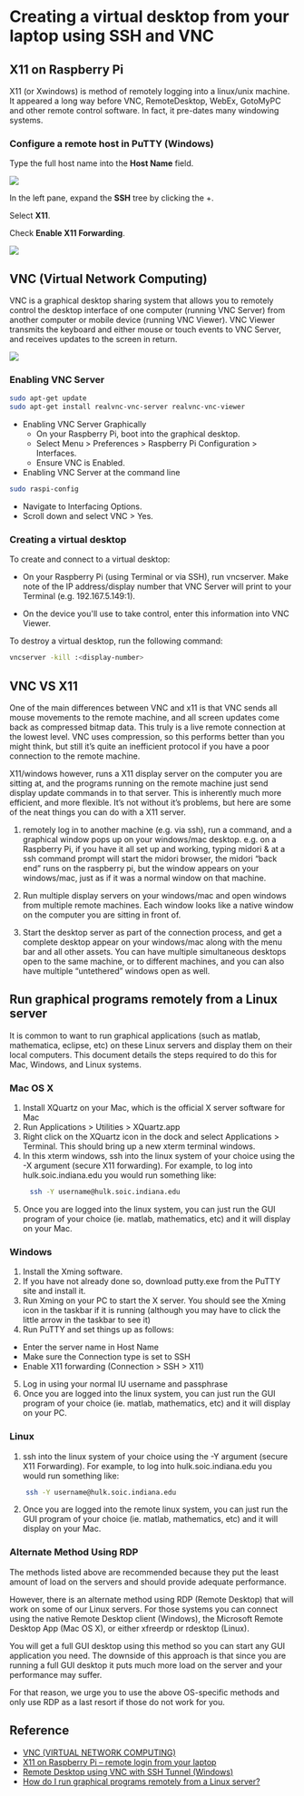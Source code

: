 
# Creating a virtual desktop from your laptop using SSH and VNC

## X11 on Raspberry Pi

X11 (or Xwindows) is method of remotely logging into a linux/unix machine. It appeared a long way before VNC, RemoteDesktop, WebEx, GotoMyPC and other remote control software. In fact, it pre-dates many windowing systems.

### Configure a remote host in PuTTY (Windows)

Type the full host name into the **Host Name** field.

![](../images/putty-01.gif)

In the left pane, expand the **SSH** tree by clicking the +.

Select **X11**.

Check **Enable X11 Forwarding**.

![](../images/putty-02.gif)

## VNC (Virtual Network Computing)

VNC is a graphical desktop sharing system that allows you to remotely control the desktop interface of one computer (running VNC Server) from another computer or mobile device (running VNC Viewer). VNC Viewer transmits the keyboard and either mouse or touch events to VNC Server, and receives updates to the screen in return.

![](../images/raspberry-pi-virtual.png)

### Enabling VNC Server
```sh
sudo apt-get update
sudo apt-get install realvnc-vnc-server realvnc-vnc-viewer
```

- Enabling VNC Server Graphically
  - On your Raspberry Pi, boot into the graphical desktop.
  - Select Menu > Preferences > Raspberry Pi Configuration > Interfaces.
  - Ensure VNC is Enabled.
- Enabling VNC Server at the command line
```sh
sudo raspi-config
```
  - Navigate to Interfacing Options.
  - Scroll down and select VNC > Yes.

### Creating a virtual desktop

To create and connect to a virtual desktop:

- On your Raspberry Pi (using Terminal or via SSH), run vncserver. Make note of the IP address/display number that VNC Server will print to your Terminal (e.g. 192.167.5.149:1).

- On the device you'll use to take control, enter this information into VNC Viewer.

To destroy a virtual desktop, run the following command:
```sh
vncserver -kill :<display-number>
```

## VNC VS X11

One of the main differences between VNC and x11 is that VNC sends all mouse movements to the remote machine, and all screen updates come back as compressed bitmap data. This truly is a live remote connection at the lowest level. VNC uses compression, so this performs better than you might think, but still it’s quite an inefficient protocol if you have a poor connection to the remote machine.

X11/windows however, runs a X11 display server on the computer you are sitting at, and the programs running on the remote machine just send display update commands in to that server. This is inherently much more efficient, and more flexible. It’s not without it’s problems, but here are some of the neat things you can do with a X11 server.

1. remotely log in to another machine (e.g. via ssh), run a command, and a graphical window pops up on your windows/mac desktop. e.g. on a Raspberry Pi, if you have it all set up and working, typing midori & at a ssh command prompt will start the midori browser, the midori “back end” runs on the raspberry pi, but the window appears on your windows/mac, just as if it was a normal window on that machine.

2. Run multiple display servers on your windows/mac and open windows from multiple remote machines. Each window looks like a native window on the computer you are sitting in front of.

3. Start the desktop server as part of the connection process, and get a complete desktop appear on your windows/mac along with the menu bar and all other assets. You can have multiple simultaneous desktops open to the same machine, or to different machines, and you can also have multiple “untethered” windows open as well.

## Run graphical programs remotely from a Linux server

It is common to want to run graphical applications (such as matlab, mathematica, eclipse, etc) on these Linux servers and display them on their local computers.  This document details the steps required to do this for Mac, Windows, and Linux systems.

### Mac OS X

1. Install XQuartz on your Mac, which is the official X server software for Mac
2. Run Applications > Utilities > XQuartz.app
3. Right click on the XQuartz icon in the dock and select Applications > Terminal.  This should bring up a new xterm terminal windows.
4. In this xterm windows, ssh into the linux system of your choice using the -X argument (secure X11 forwarding).  For example, to log into hulk.soic.indiana.edu you would run something like:
```sh
     ssh -Y username@hulk.soic.indiana.edu
```

5. Once you are logged into the linux system, you can just run the GUI program of your choice (ie. matlab, mathematics, etc) and it will display on your Mac.

### Windows
1. Install the Xming software.
2. If you have not already done so, download putty.exe from the PuTTY site and install it.
3. Run Xming on your PC to start the X server.  You should see the Xming icon in the taskbar if it is running (although you may have to click the little arrow in the taskbar to see it)
4. Run PuTTY and set things up as follows:

- Enter the server name in Host Name
- Make sure the Connection type is set to SSH
- Enable X11 forwarding (Connection > SSH > X11)

5. Log in using your normal IU username and passphrase
6. Once you are logged into the linux system, you can just run the GUI program of your choice (ie. matlab, mathematics, etc) and it will display on your PC.

### Linux

1. ssh into the linux system of your choice using the -Y argument (secure X11 Forwarding).  For example, to log into hulk.soic.indiana.edu you would run something like: 
```sh
    ssh -Y username@hulk.soic.indiana.edu
```

2. Once you are logged into the remote linux system, you can just run the GUI program of your choice (ie. matlab, mathematics, etc) and it will display on your Mac.

### Alternate Method Using RDP

The methods listed above are recommended because they put the least amount of load on the servers and should provide adequate performance.  

However, there is an alternate method using RDP (Remote Desktop) that will work on some of our Linux servers.  For those systems you can connect using the native Remote Desktop client (Windows), the Microsoft Remote Desktop App (Mac OS X), or either xfreerdp or rdesktop (Linux).  

You will get a full GUI desktop using this method so you can start any GUI application you need. The downside of this approach is that since you are running a full GUI desktop it puts much more load on the server and your performance may suffer.  

For that reason, we urge you to use the above OS-specific methods and only use RDP as a last resort if those do not work for you.

## Reference

* [VNC (VIRTUAL NETWORK COMPUTING)](https://www.raspberrypi.org/documentation/remote-access/vnc/)
* [X11 on Raspberry Pi – remote login from your laptop](http://blog.whaleygeek.co.uk/x11-on-raspberry-pi-remote-login-from-your-laptop/)
* [Remote Desktop using VNC with SSH Tunnel (Windows)](https://crl.ucsd.edu/handbook/vnc/)
* [How do I run graphical programs remotely from a Linux server?](https://uisapp2.iu.edu/confluence-prd/pages/viewpage.action?pageId=280461906)